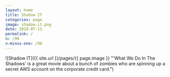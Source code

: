 ```yaml
---
layout: home
title: Shadow IT
categories: page
image: shadow-it.png
date: 2019-07-11
permalink: /
n: /99
n-minus-one: /98
---
```


![Shadow IT]({{ site.url }}/pages/{{ page.image }} "'What We Do In The Shadows' is a great movie about a bunch of zombies who are spinning up a secret AWS account on the corporate credit card.")
